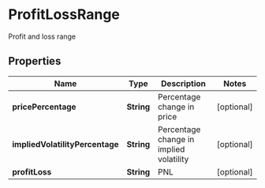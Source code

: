 
# ProfitLossRange

Profit and loss range

## Properties

Name | Type | Description | Notes
------------ | ------------- | ------------- | -------------
**pricePercentage** | **String** | Percentage change in price |  [optional]
**impliedVolatilityPercentage** | **String** | Percentage change in implied volatility |  [optional]
**profitLoss** | **String** | PNL |  [optional]

